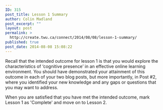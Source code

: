 ```yaml
---
ID: 315
post_title: Lesson 1 Summary
author: Colin Madland
post_excerpt: ""
layout: post
permalink: >
  http://create.twu.ca/connect/2014/08/08/lesson-1-summary/
published: true
post_date: 2014-08-08 15:08:22
---
```

Recall that the intended outcome for lesson 1 is that you would explore the characteristics of ‘cognitive presence’ in an effective online learning environment. You should have demonstrated your attainment of this outcome in each of your two blog posts, but more importantly, in Post #2, where you identified your new knowledge and any gaps or questions that you may want to address.

When you are satisfied that you have met the intended outcome, mark Lesson 1 as 'Complete' and move on to Lesson 2.
